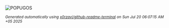 <div align="justify">
<picture>
    <source media="(prefers-color-scheme: dark)" srcset="https://i.ibb.co/gLS0KcLd/output-gif.gif">
    <source media="(prefers-color-scheme: light)" srcset="https://i.ibb.co/gLS0KcLd/output-gif.gif">
    <img alt="POPUGOS" src="https://i.ibb.co/gLS0KcLd/output-gif.gif">
</picture>

<sub><i>Generated automatically using [x0rzavi/github-readme-terminal](https://github.com/x0rzavi/github-readme-terminal) on Sun Jul 20 06:07:15 AM +05 2025</i></sub>
</div>